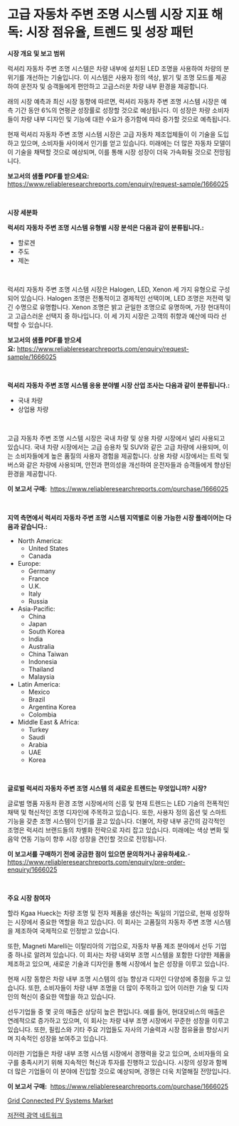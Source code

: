 <p><h1>고급 자동차 주변 조명 시스템 시장 지표 해독: 시장 점유율, 트렌드 및 성장 패턴</h1></p><p><strong>시장 개요 및 보고 범위</strong></p>
<p><p>럭셔리 자동차 주변 조명 시스템은 차량 내부에 설치된 LED 조명을 사용하여 차량의 분위기를 개선하는 기술입니다. 이 시스템은 사용자 정의 색상, 밝기 및 조명 모드를 제공하여 운전자 및 승객들에게 편안하고 고급스러운 차량 내부 환경을 제공합니다. </p><p>래의 시장 예측과 최신 시장 동향에 따르면, 럭셔리 자동차 주변 조명 시스템 시장은 예측 기간 동안 6%의 연평균 성장률로 성장할 것으로 예상됩니다. 이 성장은 차량 소비자들이 차량 내부 디자인 및 기능에 대한 수요가 증가함에 따라 증가할 것으로 예측됩니다.</p><p>현재 럭셔리 자동차 주변 조명 시스템 시장은 고급 자동차 제조업체들이 이 기술을 도입하고 있으며, 소비자들 사이에서 인기를 얻고 있습니다. 미래에는 더 많은 자동차 모델이 이 기술을 채택할 것으로 예상되며, 이를 통해 시장 성장이 더욱 가속화될 것으로 전망됩니다.</p></p>
<p><strong>보고서의 샘플 PDF를 받으세요:</strong> <a href="https://www.reliableresearchreports.com/enquiry/request-sample/1666025">https://www.reliableresearchreports.com/enquiry/request-sample/1666025</a></p>
<p>&nbsp;</p>
<p><strong>시장 세분화</strong></p>
<p><strong>럭셔리 자동차 주변 조명 시스템 유형별 시장 분석은 다음과 같이 분류됩니다.:</strong></p>
<p><ul><li>할로겐</li><li>주도</li><li>제논</li></ul></p>
<p>&nbsp;</p>
<p><p>럭셔리 자동차 주변 조명 시스템 시장은 Halogen, LED, Xenon 세 가지 유형으로 구성되어 있습니다. Halogen 조명은 전통적이고 경제적인 선택이며, LED 조명은 저전력 및 긴 수명으로 유명합니다. Xenon 조명은 밝고 균일한 조명으로 유명하며, 가장 현대적이고 고급스러운 선택지 중 하나입니다. 이 세 가지 시장은 고객의 취향과 예산에 따라 선택할 수 있습니다.</p></p>
<p><strong>보고서의 샘플 PDF를 받으세요:</strong>&nbsp;<a href="https://www.reliableresearchreports.com/enquiry/request-sample/1666025">https://www.reliableresearchreports.com/enquiry/request-sample/1666025</a></p>
<p>&nbsp;</p>
<p><strong> 럭셔리 자동차 주변 조명 시스템 응용 분야별 시장 산업 조사는 다음과 같이 분류됩니다.:</strong></p>
<p><ul><li>국내 차량</li><li>상업용 차량</li></ul></p>
<p>&nbsp;</p>
<p><p>고급 자동차 주변 조명 시스템 시장은 국내 차량 및 상용 차량 시장에서 널리 사용되고 있습니다. 국내 차량 시장에서는 고급 승용차 및 SUV와 같은 고급 차량에 사용되며, 이는 소비자들에게 높은 품질의 사용자 경험을 제공합니다. 상용 차량 시장에서는 트럭 및 버스와 같은 차량에 사용되며, 안전과 편의성을 개선하여 운전자들과 승객들에게 향상된 환경을 제공합니다.</p></p>
<p><strong>이 보고서 구매:</strong>&nbsp; <a href="https://www.reliableresearchreports.com/purchase/1666025">https://www.reliableresearchreports.com/purchase/1666025</a></p>
<p>&nbsp;</p>
<p><strong>지역 측면에서 럭셔리 자동차 주변 조명 시스템 지역별로 이용 가능한 시장 플레이어는 다음과 같습니다.:</strong></p>
<p><ul>
    <li>
        North America:
        <ul>
            <li>United States</li>
            <li>Canada</li>
        </ul>
    </li>
    <li>
        Europe:
        <ul>
            <li>Germany</li>
            <li>France</li>
            <li>U.K.</li>
            <li>Italy</li>
            <li>Russia</li>
        </ul>
    </li>
    <li>
        Asia-Pacific:
        <ul>
            <li>China</li>
            <li>Japan</li>
            <li>South Korea</li>
            <li>India</li>
            <li>Australia</li>
            <li>China Taiwan</li>
            <li>Indonesia</li>
            <li>Thailand</li>
            <li>Malaysia</li>
        </ul>
    </li>
    <li>
        Latin America:
        <ul>
            <li>Mexico</li>
            <li>Brazil</li>
            <li>Argentina Korea</li>
            <li>Colombia</li>
        </ul>
    </li>
    <li>
        Middle East & Africa:
        <ul>
            <li>Turkey</li>
            <li>Saudi</li>
            <li>Arabia</li>
            <li>UAE</li>
            <li>Korea</li>
        </ul>
    </li>
    </ul></p>
<p>&nbsp;</p>
<p><strong>글로벌 럭셔리 자동차 주변 조명 시스템 의 새로운 트렌드는 무엇입니까? 시장?</strong></p>
<p><p>글로벌 명품 자동차 환경 조명 시장에서의 신흥 및 현재 트렌드는 LED 기술의 전폭적인 채택 및 혁신적인 조명 디자인에 주목하고 있습니다. 또한, 사용자 정의 옵션 및 스마트 기능을 갖춘 조명 시스템이 인기를 끌고 있습니다. 더불어, 차량 내부 공간의 감각적인 조명은 럭셔리 브랜드들의 차별화 전략으로 자리 잡고 있습니다. 미래에는 색상 변화 및 음악 연동 기능이 향후 시장 성장을 견인할 것으로 전망됩니다.</p></p>
<p><strong>이 보고서를 구매하기 전에 궁금한 점이 있으면 문의하거나 공유하세요.</strong>- <a href="https://www.reliableresearchreports.com/enquiry/pre-order-enquiry/1666025">https://www.reliableresearchreports.com/enquiry/pre-order-enquiry/1666025</a></p>
<p>&nbsp;</p>
<p><strong>주요 시장 참여자</strong></p>
<p><p>할라 Kgaa Hueck는 차량 조명 및 전자 제품을 생산하는 독일의 기업으로, 현재 성장하는 시장에서 중요한 역할을 하고 있습니다. 이 회사는 고품질의 자동차 주변 조명 시스템을 제조하여 국제적으로 인정받고 있습니다. </p><p>또한, Magneti Marelli는 이탈리아의 기업으로, 자동차 부품 제조 분야에서 선두 기업 중 하나로 알려져 있습니다. 이 회사는 차량 내외부 조명 시스템을 포함한 다양한 제품을 제조하고 있으며, 새로운 기술과 디자인을 통해 시장에서 높은 성장을 이루고 있습니다.</p><p>현재 시장 동향은 차량 내부 조명 시스템의 성능 향상과 디자인 다양성에 중점을 두고 있습니다. 또한, 소비자들이 차량 내부 조명을 더 많이 주목하고 있어 이러한 기술 및 디자인의 혁신이 중요한 역할을 하고 있습니다.</p><p>선두기업들 중 몇 곳의 매출은 상당히 높은 편입니다. 예를 들어, 현대모비스의 매출은 연례적으로 증가하고 있으며, 이 회사는 차량 내부 조명 시장에서 꾸준한 성장을 이루고 있습니다. 또한, 필립스와 기타 주요 기업들도 자사의 기술력과 시장 점유율을 향상시키며 지속적인 성장을 보여주고 있습니다. </p><p>이러한 기업들은 차량 내부 조명 시스템 시장에서 경쟁력을 갖고 있으며, 소비자들의 요구를 충족시키기 위해 지속적인 혁신과 투자를 진행하고 있습니다. 시장의 성장과 함께 더 많은 기업들이 이 분야에 진입할 것으로 예상되며, 경쟁은 더욱 치열해질 전망입니다.</p></p>
<p><strong>이 보고서 구매:</strong>&nbsp;&nbsp;<a href="https://www.reliableresearchreports.com/purchase/1666025">https://www.reliableresearchreports.com/purchase/1666025</a></p>
<p><p><a href="https://github.com/Sinjinluong3e0awx2m195k76/Market-Research-Report-List-1/blob/main/grid-connected-pv-systems-market.md">Grid Connected PV Systems Market</a></p><p><a href="https://github.com/Penelolack456456/Market-Research-Report-List-1/blob/main/353964515063.md">저전력 광역 네트워크</a></p></p>
